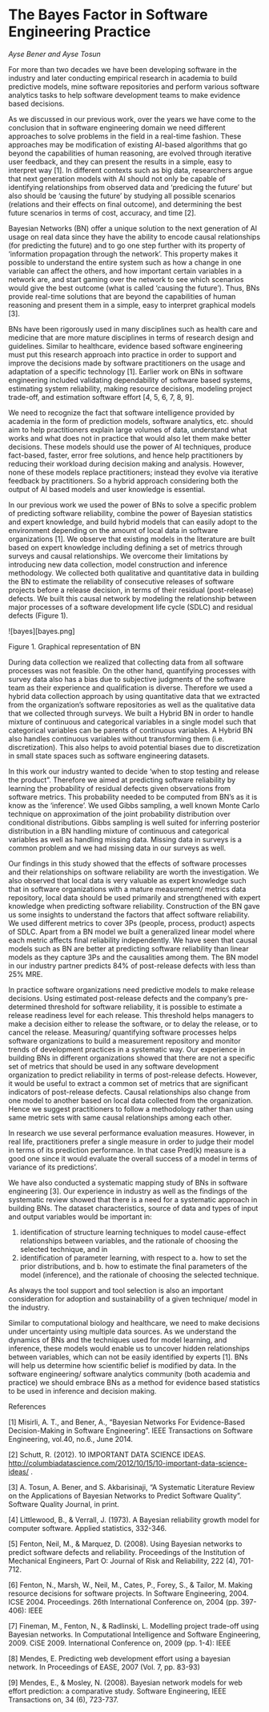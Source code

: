 # The Bayes Factor in Software Engineering Practice

_Ayse Bener and Ayse Tosun_

For more than two decades we have been developing software in the industry and later conducting empirical research in academia to build predictive models, mine software repositories and perform various software analytics tasks to help software development teams to make evidence based decisions.

As we discussed in our previous work, over the years we have come to the conclusion that in software engineering domain we need different approaches to solve problems in the field in a real-time fashion. These approaches may be modification of existing AI-based algorithms that go beyond the capabilities of human reasoning, are evolved through iterative user feedback, and they can present the results in a simple, easy to interpret way [1]. In different contexts such as big data, researchers argue that next generation models with AI should not only be capable of identifying relationships from observed data and ‘predicing the future’ but also should be ‘causing the future’ by studying all possible scenarios (relations and their effects on final outcome), and determining the best future scenarios in terms of cost, accuracy, and time [2]. 

Bayesian Networks (BN) offer a unique solution to the next generation of AI usage on real data since they have the ability to encode causal relationships (for predicting the future) and to go one step further with its property of ‘information propagation through the network’. This property makes it possible to understand the entire system such as how a change in one variable can affect the others, and how important certain variables in a network are, and start gaming over the network to see which scenarios would give the best outcome (what is called ‘causing the future’). Thus, BNs provide real-time solutions that are beyond the capabilities of human reasoning and present them in a simple, easy to interpret graphical models [3].

BNs have been rigorously used in many disciplines such as health care and medicine that are more mature disciplines in terms of research design and guidelines. Similar to healthcare, evidence based software engineering must put this research approach into practice in order to support and improve the decisions made by software practitioners on the usage and adaptation of a specific technology [1]. Earlier work on BNs in software engineering included validating dependability of software based systems, estimating system reliability, making resource decisions, modeling project trade-off, and estimation software effort [4, 5, 6, 7, 8, 9].

We need to recognize the fact that software intelligence provided by academia in the form of prediction models, software analytics, etc. should aim to help practitioners explain large volumes of data, understand what works and what does not in practice that would also let them make better decisions. These models should use the power of AI techniques, produce fact-based, faster, error free solutions, and hence help practitioners by reducing their workload during decision making and analysis. However, none of these models replace practitioners; instead they evolve via iterative feedback by practitioners. So a hybrid approach considering both the output of AI based models and user knowledge is essential. 

In our previous work we used the power of BNs to solve a specific problem of predicting software reliability, combine the power of Bayesian statistics and expert knowledge, and build hybrid models that can easily adopt to the environment depending on the amount of local data in software organizations [1]. We observe that existing models in the literature are built based on expert knowledge including defining a set of metrics through surveys and causal relationships. We overcome their limitations by introducing new data collection, model construction and inference methodology. We collected both qualitative and quantitative data in building the BN to estimate the reliability of consecutive releases of software projects before a release decision, in terms of their residual (post-release) defects. We built this causal network by modeling the relationship between major processes of a software development life cycle (SDLC) and residual defects (Figure 1). 



![bayes][bayes.png]

Figure 1. Graphical representation of BN

During data collection we realized that collecting data from all software processes was not feasible. On the other hand, quantifying processes with survey data also has a bias due to subjective judgments of the software team as their experience and qualification is diverse. Therefore we used a hybrid data collection approach by using quantitative data that we extracted from the organization’s software repositories as well as the qualitative data that we collected through surveys. We built a Hybrid BN in order to handle mixture of continuous and categorical variables in a single model such that categorical variables can be parents of continuous variables. A Hybrid BN also handles continuous variables without transforming them (i.e. discretization). This also helps to avoid potential biases due to discretization in small state spaces such as software engineering datasets.

In this work our industry wanted to decide ‘when to stop testing and release the product”. Therefore we aimed at predicting software reliability by learning the probability of residual defects given observations from software metrics. This probability needed to be computed from BN’s as it is know as the ‘inference’. We used Gibbs sampling, a well known Monte Carlo technique on approximation of the joint probability distribution over conditional distributions. Gibbs sampling is well suited for inferring posterior distribution in a BN handling mixture of continuous and categorical variables as well as handling missing data. Missing data in surveys is a common problem and we had missing data in our surveys as well. 

Our findings in this study showed that the effects of software processes and their relationships on software reliability are worth the investigation. We also observed that local data is very valuable as expert knowledge such that in software organizations with a mature measurement/ metrics data repository, local data should be used primarily and strengthened with expert knowledge when predicting software reliability. Construction of the BN gave us some insights to understand the factors that affect software reliability. We used different metrics to cover 3Ps (people, process, product) aspects of SDLC. Apart from a BN model we built a generalized linear model where each metric affects final reliability independently. We have seen that causal models such as BN are better at predicting software reliability than linear models as they capture 3Ps and the causalities among them. The BN model in our industry partner predicts 84% of post-release defects with less than 25% MRE. 

In practice software organizations need predictive models to make release decisions. Using estimated post-release defects and the company’s pre-determined threshold for software reliability, it is possible to estimate a release readiness level for each release. This threshold helps managers to make a decision either to release the software, or to delay the release, or to cancel the release. Measuring/ quantifying software processes helps software organizations to build a measurement repository and monitor trends of development practices in a systematic way. Our experience in building BNs in different organizations showed that there are not a specific set of metrics that should be used in any software development organization to predict reliability in terms of post-release defects. However, it would be useful to extract a common set of metrics that are significant indicators of post-release defects. Causal relationships also change from one model to another based on local data collected from the organization. Hence we suggest practitioners to follow a methodology rather than using same metric sets with same causal relationships among each other. 

In research we use several performance evaluation measures. However, in real life, practitioners prefer a single measure in order to judge their model in terms of its prediction performance. In that case Pred(k) measure is a good one since it would evaluate the overall success of a model in terms of variance of its predictions’.


We have also conducted a systematic mapping study of BNs in software engineering [3]. Our experience in industry as well as the findings of the systematic review showed that there is a need for a systematic approach in building BNs. The dataset characteristics, source of data and types of input and output variables would be important in:

1.	identification of structure learning techniques to model cause-effect relationships between variables, and the rationale of choosing the selected technique, and in 
2.	identification of parameter learning, with respect to 
    a.	how to set the prior distributions, and 
    b.	how to estimate the final parameters of the model (inference), and the rationale of choosing the selected technique. 

As always the tool support and tool selection is also an important consideration for adoption and sustainability of a given technique/ model in the industry.

Similar to computational biology and healthcare, we need to make decisions under uncertainty using multiple data sources. As we understand the dynamics of BNs and the techniques used for model learning, and inference, these models would enable us to uncover hidden relationships between variables, which can not be easily identified by experts [1]. BNs will help us determine how scientific belief is modified by data. In the software engineering/ software analytics community (both academia and practice) we should embrace BNs as a method for evidence based statistics to be used in inference and decision making. 



References

[1] Misirli, A. T., and Bener, A., “Bayesian Networks For Evidence-Based Decision-Making in Software Engineering”. IEEE Transactions on Software Engineering, vol.40, no.6., June 2014.

[2] Schutt, R. (2012). 10 IMPORTANT DATA SCIENCE IDEAS. http://columbiadatascience.com/2012/10/15/10-important-data-science-ideas/ .

[3] A. Tosun, A. Bener, and S. Akbarisinaji, “A Systematic Literature Review on the Applications of Bayesian Networks to Predict Software Quality”. Software Quality Journal, in print.

[4] Littlewood, B., & Verrall, J. (1973). A Bayesian reliability growth model for computer software. Applied statistics, 332-346.

[5] Fenton, Neil, M., & Marquez, D. (2008). Using Bayesian networks to predict software defects and reliability. Proceedings of the Institution of Mechanical Engineers, Part O: Journal of Risk and Reliability, 222 (4), 701-712.

[6] Fenton, N., Marsh, W., Neil, M., Cates, P., Forey, S., & Tailor, M. Making resource decisions for software projects. In Software Engineering, 2004. ICSE 2004. Proceedings. 26th International Conference on, 2004  (pp. 397-406): IEEE

[7] Fineman, M., Fenton, N., & Radlinski, L. Modelling project trade-off using Bayesian networks. In Computational Intelligence and Software Engineering, 2009. CiSE 2009. International Conference on, 2009  (pp. 1-4): IEEE

[8] Mendes, E. Predicting web development effort using a bayesian network. In Proceedings of EASE, 2007  (Vol. 7, pp. 83-93)

[9] Mendes, E., & Mosley, N. (2008). Bayesian network models for web effort prediction: a comparative study. Software Engineering, IEEE Transactions on, 34 (6), 723-737.


